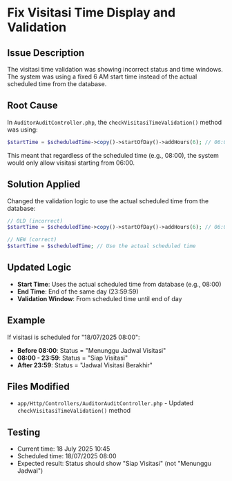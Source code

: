# Fix Visitasi Time Display and Validation

## Issue Description
The visitasi time validation was showing incorrect status and time windows. The system was using a fixed 6 AM start time instead of the actual scheduled time from the database.

## Root Cause
In `AuditorAuditController.php`, the `checkVisitasiTimeValidation()` method was using:
```php
$startTime = $scheduledTime->copy()->startOfDay()->addHours(6); // 06:00
```

This meant that regardless of the scheduled time (e.g., 08:00), the system would only allow visitasi starting from 06:00.

## Solution Applied
Changed the validation logic to use the actual scheduled time from the database:

```php
// OLD (incorrect)
$startTime = $scheduledTime->copy()->startOfDay()->addHours(6); // 06:00

// NEW (correct)
$startTime = $scheduledTime; // Use the actual scheduled time
```

## Updated Logic
- **Start Time**: Uses the actual scheduled time from database (e.g., 08:00)
- **End Time**: End of the same day (23:59:59)
- **Validation Window**: From scheduled time until end of day

## Example
If visitasi is scheduled for "18/07/2025 08:00":
- **Before 08:00**: Status = "Menunggu Jadwal Visitasi"
- **08:00 - 23:59**: Status = "Siap Visitasi" 
- **After 23:59**: Status = "Jadwal Visitasi Berakhir"

## Files Modified
- `app/Http/Controllers/AuditorAuditController.php` - Updated `checkVisitasiTimeValidation()` method

## Testing
- Current time: 18 July 2025 10:45
- Scheduled time: 18/07/2025 08:00
- Expected result: Status should show "Siap Visitasi" (not "Menunggu Jadwal")
